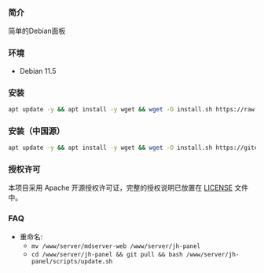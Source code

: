 
### 简介

简单的Debian面板

### 环境

- Debian 11.5

### 安装

```bash
apt update -y && apt install -y wget && wget -O install.sh https://raw.githubusercontent.com/jianghujs/jh-panel/master/scripts/install.sh && bash install.sh
```

### 安装（中国源）

```bash
apt update -y && apt install -y wget && wget -O install.sh https://gitee.com/jianghujs/jh-panel/raw/master/scripts/install.sh && bash install.sh cn
```

### 授权许可

本项目采用 Apache 开源授权许可证，完整的授权说明已放置在 [LICENSE](https://github.com/midoks/jh-panel/blob/master/LICENSE) 文件中。

### FAQ

- 重命名: 
    - `mv /www/server/mdserver-web /www/server/jh-panel`
    - `cd /www/server/jh-panel && git pull && bash /www/server/jh-panel/scripts/update.sh`
